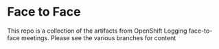 # Face to Face
This repo is a collection of the artifacts from OpenShift Logging face-to-face meetings.  Please see the various branches for content
